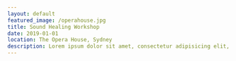 ```yaml
---
layout: default
featured_image: /operahouse.jpg
title: Sound Healing Workshop
date: 2019-01-01
location: The Opera House, Sydney
description: Lorem ipsum dolor sit amet, consectetur adipisicing elit, sed do eiusmod tempor incididunt ut labore et dolore magna aliqua. Ut enim ad minim veniam, quis nostrud exercitation ullamco laboris nisi ut aliquip ex ea commodo consequat.
---
```

